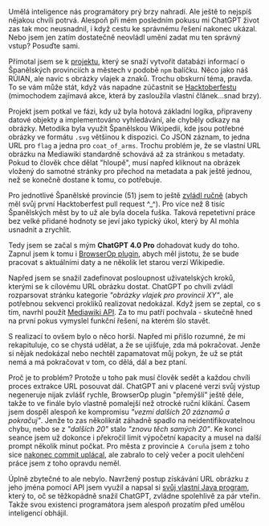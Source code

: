 Umělá inteligence nás programátory prý brzy nahradí. Ale ještě to nejspíš nějakou chvíli potrvá. Alespoň při mém posledním pokusu mi ChatGPT život zas tak moc neusnadnil, i když cestu ke správnému řešení nakonec ukázal. Nebo jsem jen zatím dostatečně neovládl umění zadat mu ten správný vstup? Posuďte sami.

Přímotal jsem se k [projektu](https://github.com/ByMykel/spanish-cities), který se snaží vytvořit databázi informací o Španělských provinciích a městech v podobě `npm` balíčku. Něco jako náš RÚIAN, ale navíc s obrázky vlajek a znaků. Trochu obskurní téma, pravda. To se vám může stát, když vás napadne zúčastnit se [Hacktoberfestu](https://hacktoberfest.com/) (mimochodem zajímavá akce, která by zasloužila vlastní článek...snad brzy).

Projekt jsem potkal ve fázi, kdy už byla hotová základní logika, připraveny datové objekty a implementováno vyhledávání, ale chyběly odkazy na obrázky. Metodika byla využít Španělskou Wikipedii, kde jsou potřebné obrázky ve formátu `.svg` většinou k dispozici. Co JSON záznam, to jedna URL pro `flag` a jedna pro `coat_of_arms`. Trochu problém je, že se vlastní URL obrázku na Mediawiki standardně schovává až za stránkou s metadaty. Pokud to člověk chce dělat "hloupě", musí napřed kliknout na obrázek vložený do samotné stránky pro přechod na metadata a pak ještě jednou, než se konečně dostane k tomu, co potřebuje.
  
Pro jednotlivé Španělské provincie (51) jsem to ještě [zvládl ručně](https://github.com/ByMykel/spanish-cities/pull/77) (abych měl svůj první Hacktoberfest pull request ^_^). Pro více než 8 tisíc Španělských měst by to už ale byla docela fuška. Taková repetetivní práce bez velké přidané hodnoty se jeví jako typický úkol, který by AI mohla usnadnit a zrychlit. 
  
Tedy jsem se začal s mým **ChatGPT 4.0 Pro** dohadovat kudy do toho. Zapnul jsem k tomu i [BrowserOp plugin](https://www.whatplugin.ai/plugins/browserop), abych měl jistotu, že se bude pracovat s aktuálními daty a ne několik let starou verzí Wikipedie.

Napřed jsem se snažil zadefinovat posloupnost uživatelských kroků, kterými se k cílovému URL obrázku dostat. ChatGPT po chvíli zvládl rozparsovat stránku kategorie _"obrázky vlajek pro provincii XY"_, ale potřebnou sekvenci prokliků realizovat nedokázal. Když jsem se zeptal, co s tím, navrhl použít [Mediawiki API](https://www.mediawiki.org/wiki/API:Imageinfo). Za to mu patří pochvala - skutečně hned na první pokus vymyslel funkční řešení, na kterém šlo stavět.

S realizací to ovšem bylo o něco horší. Napřed mi přišlo rozumné, že mi rekapituluje, co se chystá udělat, a že se ujišťuje, zda má pokračovat. Jenže si nějak nedokázal nebo nechtěl zapamatovat můj pokyn, že už se ptát nemá a má pokračovat v tom, co dělá, dál a bez ptaní.

Proč je to problém? Protože u toho pak musí člověk sedět a každou chvíli proces extrakce URL posouvat dál. ChatGPT ani v placené verzi svůj výstup negeneruje nijak zvlášť rychle, BrowserOp plugin "přemýšlí" ještě déle, takže to ve finále bylo vlastně pomalejší než otrocké ruční klikání. Časem jsem dospěl alespoň ke kompromisu _"vezmi dalších 20 záznamů a pokračuj"_. Jenže to zas několikrát záhadně spadlo na neidentifikovatelnou chybu, nebo se z _"dalších 20"_ stalo _"znovu těch samých 20"_. Ke konci seance jsem už dokonce i překročil limit výpočetní kapacity a musel na další prompt několik minut počkat. Pro města z provincie `A Coruña` jsem z toho sice [nakonec commit uplácal](https://github.com/ByMykel/spanish-cities/pull/78), ale zabralo to celý večer a pocit ulehčení práce jsem z toho opravdu neměl.

Úplně zbytečné to ale nebylo. Navržený postup získávání URL obrázku z jeho jména pomocí API jsem využil a napsal si [svůj vlastní Java program](https://github.com/AloisSeckar/wiki-image-crawler), který to, oč se těžkopádně snažil ChatGPT, zvládne spolehlivě za pár vteřin. Takže svou existenci programátora jsem alespoň prozatím před umělou inteligencí obhájil.
